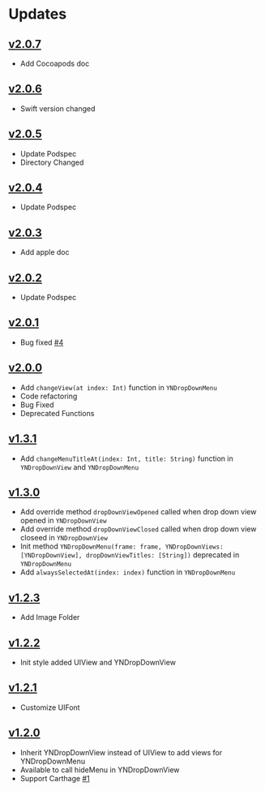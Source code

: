 # Updates

## [v2.0.7](https://github.com/younatics/YNDropDownMenu/releases/tag/2.0.7)
* Add Cocoapods doc

## [v2.0.6](https://github.com/younatics/YNDropDownMenu/releases/tag/2.0.6)
* Swift version changed

## [v2.0.5](https://github.com/younatics/YNDropDownMenu/releases/tag/2.0.5)
* Update Podspec
* Directory Changed

## [v2.0.4](https://github.com/younatics/YNDropDownMenu/releases/tag/2.0.4)
* Update Podspec

## [v2.0.3](https://github.com/younatics/YNDropDownMenu/releases/tag/2.0.3)
* Add apple doc

## [v2.0.2](https://github.com/younatics/YNDropDownMenu/releases/tag/2.0.2)
* Update Podspec

## [v2.0.1](https://github.com/younatics/YNDropDownMenu/releases/tag/2.0.1)
* Bug fixed [#4](https://github.com/younatics/YNDropDownMenu/issues/4)

## [v2.0.0](https://github.com/younatics/YNDropDownMenu/releases/tag/2.0.0)
* Add `changeView(at index: Int)` function in `YNDropDownMenu`
* Code refactoring
* Bug Fixed
* Deprecated Functions 

## [v1.3.1](https://github.com/younatics/YNDropDownMenu/releases/tag/1.3.1)
* Add `changeMenuTitleAt(index: Int, title: String)` function in `YNDropDownView` and `YNDropDownMenu`

## [v1.3.0](https://github.com/younatics/YNDropDownMenu/releases/tag/1.3.0)
* Add override method `dropDownViewOpened` called when drop down view opened in `YNDropDownView`
* Add override method `dropDownViewClosed` called when drop down view closeed in `YNDropDownView`
* Init method `YNDropDownMenu(frame: frame, YNDropDownViews: [YNDropDownView], dropDownViewTitles: [String])` deprecated in `YNDropDownMenu`
* Add `alwaysSelectedAt(index: index)` function in `YNDropDownMenu`

## [v1.2.3](https://github.com/younatics/YNDropDownMenu/releases/tag/1.2.3)
* Add Image Folder

## [v1.2.2](https://github.com/younatics/YNDropDownMenu/releases/tag/1.2.2)
* Init style added UIView and YNDropDownView

## [v1.2.1](https://github.com/younatics/YNDropDownMenu/releases/tag/1.2.1)
* Customize UIFont

## [v1.2.0](https://github.com/younatics/YNDropDownMenu/releases/tag/1.2.0)
* Inherit YNDropDownView instead of UIView to add views for YNDropDownMenu
* Available to call hideMenu in YNDropDownView
* Support Carthage [#1](https://github.com/younatics/YNDropDownMenu/issues/1)

